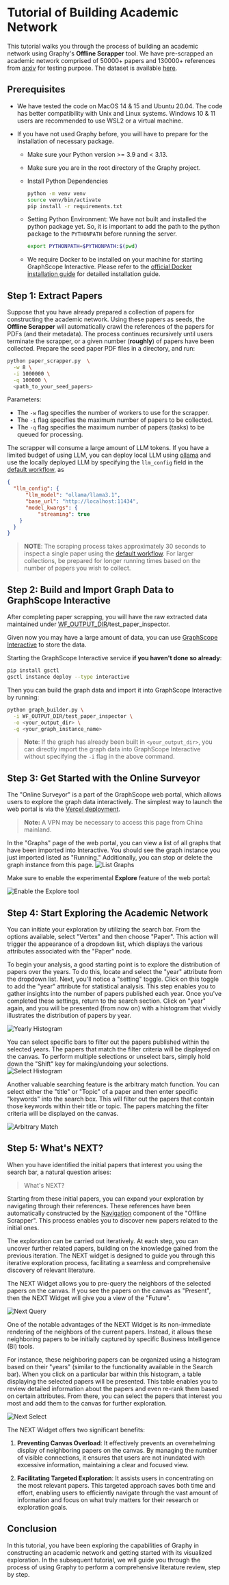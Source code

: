 # Tutorial of Building Academic Network

This tutorial walks you through the process of building an academic network using Graphy's **Offline Scrapper** tool.
We have pre-scrapped an academic network comprised of 50000+ papers and 130000+ references from [arxiv](https://arxiv.org/) for testing purpose. The dataset is available [here](https://graphscope.oss-cn-beijing.aliyuncs.com/graphy/arxiv_paper_graph.zip).

## Prerequisites

- We have tested the code on MacOS 14 & 15 and Ubuntu 20.04. The code has better compatibility with Unix and Linux systems. Windows 10 & 11 users are recommended to use WSL2 or a virtual machine.

- If you have not used Graphy before, you will have to prepare for the installation of necessary package.
  - Make sure your Python version >= 3.9 and < 3.13.
  - Make sure you are in the root directory of the Graphy project.
  - Install Python Dependencies

    ```bash
    python -m venv venv
    source venv/bin/activate
    pip install -r requirements.txt
    ```

  - Setting Python Environment: We have not built and installed the python package yet. So, it is important to add the path to the python package to the `PYTHONPATH` before running the server.

    ```bash
    export PYTHONPATH=$PYTHONPATH:$(pwd)
    ```

  - We require Docker to be installed on your machine for starting GraphScope Interactive. Please refer to the [official Docker installation guide](https://docs.docker.com/get-docker/) for detailed installation guide.





## Step 1: Extract Papers

Suppose that you have already prepared a collection of papers for constructing the academic network.
Using these papers as seeds, the **Offline Scrapper** will automatically crawl the references of the papers
for PDFs (and their metadata). The process continues recursively until users terminate the scrapper,
or a given number (**roughly**) of papers have been collected.  Prepare the seed paper PDF files in a directory, and run:

```bash
python paper_scrapper.py  \
  -w 8 \
  -i 1000000 \
  -q 100000 \
  <path_to_your_seed_papers>
```

Parameters:
- The `-w` flag specifies the number of workers to use for the scrapper.
- The `-i` flag specifies the maximum number of papers to be collected.
- The `-q` flag specifies the maximum number of papers (tasks) to be queued for processing.

The scrapper will consume a large amount of LLM tokens. If you have a limited budget of using LLM,
 you can deploy local LLM using [ollama](https://ollama.com) and use the locally deployed LLM by specifying the `llm_config` field in the [default workflow](config/workflow.json), as
  ```json
  {
    "llm_config": {
        "llm_model": "ollama/llama3.1",
        "base_url": "http://localhost:11434",
        "model_kwargs": {
            "streaming": true
      }
    }
  }
  ```

> **NOTE**: The scraping process takes approximately 30 seconds to inspect a single paper using the [default workflow](config/workflow.json). For larger collections, be prepared for longer running times based on the number of papers you wish to collect.

## Step 2: Build and Import Graph Data to GraphScope Interactive
After completing paper scrapping, you will have the raw extracted data maintained under
[WF_OUTPUT_DIR](config/__init__.py)/test_paper_inspector.

Given now you may have a large amount of data, you can use [GraphScope Interactive](https://graphscope.io/docs/latest/flex/interactive/overview) to store the data.

Starting the GraphScope Interactive service **if you haven't done so already**:

```bash
pip install gsctl
gsctl instance deploy --type interactive
```

Then you can build the graph data and import it into GraphScope Interactive by running:
```bash
python graph_builder.py \
  -i WF_OUTPUT_DIR/test_paper_inspector \
  -o <your_output_dir> \
  -g <your_graph_instance_name>
```

> **Note**: If the graph has already been built in `<your_output_dir>`, you can directly import the graph data into GraphScope Interactive without specifying the `-i` flag in the above command.

## Step 3: Get Started with the Online Surveyor

The "Online Surveyor" is a part of the GraphScope web portal, which allows users to explore the graph data interactively. The simplest way to launch the web portal is via the [Vercel deployment](https://gsp.vercel.app/).
> **Note:** A VPN may be necessary to access this page from China mainland.

In the "Graphs" page of the web portal, you can view a list of all graphs that have been imported into Interactive. You should see the graph instance you just imported listed as "Running." Additionally, you can stop or delete the graph instance from this page.
![List Graphs](../figs/list_graphs.png "List Graphs")

Make sure to enable the experimental **Explore** feature of the web portal:

![Enable the Explore tool](../figs/enable_explore.png "Enable the Explore tool")


## Step 4: Start Exploring the Academic Network

You can initiate your exploration by utilizing the search bar. From the options available, select "Vertex" and then choose "Paper". This action will trigger the appearance of a dropdown list, which displays the various attributes associated with the "Paper" node.

To begin your analysis, a good starting point is to explore the distribution of papers over the years. To do this, locate and select the "year" attribute from the dropdown list. Next, you'll notice a "setting" toggle. Click on this toggle to add the "year" attribute for statistical analysis. This step enables you to gather insights into the number of papers published each year. Once you've completed these settings, return to the search section. Click on "year" again, and you will be presented (from now on) with a histogram that vividly illustrates the distribution of papers by year.

![Yearly Histogram](../figs/tutorials/show_attr_histogram.gif "Yearly Histogram")


You can select specific bars to filter out the papers published within the selected years. The papers that match the filter criteria will be displayed on the canvas. To perform multiple selections or unselect bars, simply hold down the "Shift" key for making/undoing your selections.
![Select Histogram](../figs/tutorials/select_histogram.gif "Select Histogram")

Another valuable searching feature is the arbitrary match function. You can select either the "title" or "Topic" of a paper and then enter specific "keywords" into the search box. This will filter out the papers that contain those keywords within their title or topic. The papers matching the filter criteria will be displayed on the canvas.

![Arbitrary Match](../figs/tutorials/arbitrary_match.gif "Arbitrary Match")

## Step 5: What's NEXT?
When you have identified the initial papers that interest you using the search bar, a natural question arises:

> What's NEXT?

Starting from these initial papers, you can expand your exploration by navigating through their references. These references have been automatically constructed by the [Navigation](../../README.md) component of the "Offline Scrapper". This process enables you to discover new papers related to the initial ones.

The exploration can be carried out iteratively. At each step, you can uncover further related papers, building on the knowledge gained from the previous iteration. The NEXT widget is designed to guide you through this iterative exploration process, facilitating a seamless and comprehensive discovery of relevant literature.

The NEXT Widget allows you to pre-query the neighbors of the selected papers on the canvas. If you see the papers on the canvas as "Present", then the NEXT Widget will give you a view of the "Future".

![Next Query](../figs/next_query.png "Next Query")

One of the notable advantages of the NEXT Widget is its non-immediate rendering of the neighbors of the current papers. Instead, it allows these neighboring papers to be initially captured by specific Business Intelligence (BI) tools.

For instance, these neighboring papers can be organized using a histogram based on their "years" (similar to the functionality available in the Search bar). When you click on a particular bar within this histogram, a table displaying the selected papers will be presented. This table enables you to review detailed information about the papers and even re-rank them based on certain attributes.
From there, you can select the papers that interest you most and add them to the canvas for further exploration.

![Next Select](../figs/tutorials/next_select.gif "Next Select")

The NEXT Widget offers two significant benefits:

1. **Preventing Canvas Overload**: It effectively prevents an overwhelming display of neighboring papers on the canvas. By managing the number of visible connections, it ensures that users are not inundated with excessive information, maintaining a clear and focused view.

2. **Facilitating Targeted Exploration**: It assists users in concentrating on the most relevant papers. This targeted approach saves both time and effort, enabling users to efficiently navigate through the vast amount of information and focus on what truly matters for their research or exploration goals.

## Conclusion
In this tutorial, you have been exploring the capabilities of Graphy in constructing an academic network and getting started with its visualized exploration. In the subsequent tutorial, we will guide you through the process of using Graphy to perform a comprehensive literature review, step by step.
